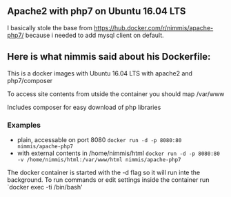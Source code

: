 ## Apache2 with php7 on Ubuntu 16.04 LTS

I basically stole the base from https://hub.docker.com/r/nimmis/apache-php7/ because i needed to add mysql client on default.



## Here is what nimmis said about his Dockerfile:

This is a docker images with  Ubuntu 16.04 LTS with apache2 and php7/composer

To access site contents from utside the container you should map /var/www

Includes composer for easy download of php libraries

### Examples

- plain, accessable on port 8080 `docker run -d -p 8080:80 nimmis/apache-php7`
- with external contents in /home/nimmis/html `docker run -d -p 8080:80 -v /home/nimmis/html:/var/www/html nimmis/apache-php7`

The docker container is started with the -d flag so it will run inte the background. To run commands or edit settings inside
the container run `docker exec -ti <container id> /bin/bash'
